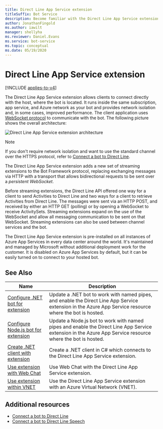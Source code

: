 ```yaml
---
title: Direct Line App Service extension
titleSuffix: Bot Service
description: Become familiar with the Direct Line App Service extension. See how to use streaming extensions to connect directly to hosted bots. View additional resources.
author: JonathanFingold
ms.author: iawilt
manager: shellyha
ms.reviewer: Daniel.Evans
ms.service: bot-service
ms.topic: conceptual
ms.date: 05/19/2020
---
```


# Direct Line App Service extension

[!INCLUDE [applies-to-v4](includes/applies-to-v4-current.md)]

The Direct Line App Service extension allows clients to connect directly with the host, where the bot is located. It runs inside the same subscription, app service, and Azure network as your bot and provides network isolation and, in some cases, improved performance. The client application uses [WebSocket protocol](https://tools.ietf.org/html/rfc6455) to communicate with the bot. The following picture shows the overall architecture:

![Direct Line App Service extension architecture](./media/channels/direct-line-extension-architecture.png "Direct Line App Service extension")

> [!NOTE]
> If you don't require network isolation and want to use the standard channel over the HTTPS protocol, refer to [Connect a bot to Direct Line](bot-service-channel-connect-directline.md).

The Direct Line App Service extension adds a new set of streaming extensions to the Bot Framework protocol, replacing exchanging messages via HTTP with a transport that allows bidirectional requests to be sent over a _persistent WebSocket_.

Before streaming extensions, the Direct Line API offered one way for a client to send Activities to Direct Line and two ways for a client to retrieve Activities from Direct Line. The messages were sent via an HTTP POST, and received by either an HTTP GET (polling) or by opening a WebSocket to receive ActivitySets.
Streaming extensions expand on the use of the WebSocket and allow all messaging communication to be sent on that WebSocket. Streaming extensions can also be used between channel services and the bot.

The Direct Line App Service extension is pre-installed on all instances of Azure App Services in every data center around the world. It's maintained and managed by Microsoft without additional deployment work for the customer. It is disabled on Azure App Services by default, but it can be easily turned on to connect to your hosted bot.

## See Also

|Name|Description|
|---|---|
|[Configure .NET bot for extension](bot-service-channel-directline-extension-net-bot.md)|Update a .NET bot to work with named pipes, and enable the Direct Line App Service extension in the Azure App Service resource where the bot is hosted.  |
|[Configure Node.js bot for extension](bot-service-channel-directline-extension-node-bot.md)|Update a Node.js bot to work with named pipes and enable the Direct Line App Service extension in the Azure App Service resource where the bot is hosted.  |
|[Create .NET client with extension](bot-service-channel-directline-extension-net-client.md)|Create a .NET client in C# which connects to the Direct Line App Service extension.|
|[Use extension with Web Chat](bot-service-channel-directline-extension-webchat-client.md)|Use Web Chat with the Direct Line App Service extension.|
|[Use extension within VNET](bot-service-channel-directline-extension-vnet.md)|Use the Direct Line App Service extension with an Azure Virtual Network (VNET).|

## Additional resources

- [Connect a bot to Direct Line](bot-service-channel-connect-directline.md)
- [Connect a bot to Direct Line Speech](bot-service-channel-connect-directlinespeech.md)
